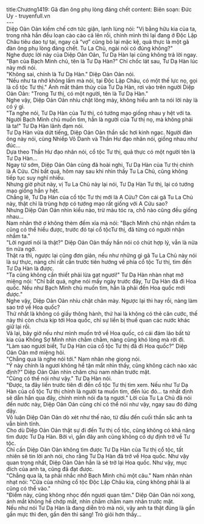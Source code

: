 title:Chương1419: Gã đàn ông phụ lòng đáng chết
content:
Biên soạn: Đức Uy - truyenfull.vn<br>---<br>Diệp Oản Oản kiềm chế cơn tức giận, lạnh lùng nói: "Vị bằng hữu kia của ta, trong nhà hắn đều loạn cào cào cả lên rồi, chính mình thì lại đang ở Độc Lập Châu tiêu dao tự tại, ngay cả “vợ” cũng bỏ lại mặc kệ, quả thực là một gã đàn ông phụ lòng đáng chết. Tu La Chủ, ngài nói có đúng không?"<br>Nghe được lời này của Diệp Oản Oản, Tư Dạ Hàn lại cũng không trả lời ngay.<br>"Bạn của Bạch Minh chủ, tên là Tư Dạ Hàn?" Chỉ chốc lát sau, Tư Dạ Hàn lúc này mới nói.<br>"Không sai, chính là Tư Dạ Hàn." Diệp Oản Oản nói.<br>"Nếu như ta nhớ không lầm mà nói, tại Độc Lập Châu, có một thế lực nọ, gọi là cổ tộc Tư thị." Ánh mắt thâm thúy của Tư Dạ Hàn, rơi vào trên người Diệp Oản Oản: "Trong Tư thị, có một người, tên là Tư Dạ Hàn."<br>Nghe vậy, Diệp Oản Oản nhíu chặt lông mày, không hiểu anh ta nói lời này là có ý gì.<br>"Ta nghe nói, Tư Dạ Hàn của Tư thị, có tướng mạo giống nhau y hệt với ta. Người Bạch Minh chủ muốn tìm, hẳn là người của Tư thị nọ, mà không phải là ta!" Tư Dạ Hàn lãnh đạm nói.<br>Tư Dạ Hàn vừa dứt tiếng, Diệp Oản Oản thần sắc hơi kinh ngạc. Người đàn ông này nói, cùng Nhiếp Vô Danh và Thần Hư đạo nhân nói, giống nhau như đúc...<br>Dựa theo Thần Hư đạo nhân nói, cổ tộc Tư thị, quả thực có một người tên là Tư Dạ Hàn...<br>Ngay từ sớm, Diệp Oản Oản cũng đã hoài nghi, Tư Dạ Hàn của Tư thị chính là A Cửu. Chỉ bất quá, hôm nay sau khi nhìn thấy Tu La Chủ, cũng không tiếp tục suy nghĩ nhiều.<br>Nhưng giờ phút này, vị Tu La Chủ này lại nói, Tư Dạ Hàn Tư thị, lại có tướng mạo giống hắn y hệt.<br>Chẳng lẽ, Tư Dạ Hàn của cổ tộc Tư thị mới là A Cửu? Còn cái gã Tu La Chủ này, thật chỉ là trùng hợp có tướng mạo rất giống với A Cứu sao?<br>Nhưng Diệp Oản Oản nhìn kiểu nào, trừ màu tóc ra, chỗ nào cũng đều giống nhau...<br>Nam nhân thờ ơ không thèm đếm xỉa mà nói: "Bạch Minh chủ nhận nhầm ta cũng có thể hiểu được, trước đó tại cổ tộcTư thị, đã từng có người nhận nhầm ta."<br>"Lời ngươi nói là thật?" Diệp Oản Oản thấy hắn nói có chút hợp lý, vẫn là nửa tin nửa ngờ.<br>Thật ra thì, ngược lại cũng đơn giản, nếu như những gì gã Tu La Chủ này nói là sự thực, nàng chỉ rất cần trước tiên hướng về phía cổ tộc Tư thị, tìm đến Tư Dạ Hàn là được.<br>"Ta cũng không cần thiết phải lừa gạt ngươi!" Tư Dạ Hàn nhàn nhạt mở miệng nói: "Chỉ bất quá, nghe nói mấy ngày trước đây, Tư Dạ Hàn đã đi Hoa quốc. Nếu như Bạch Minh chủ muốn tìm, hẳn là phải đến Hoa quốc mới được."<br>Nghe vậy, Diệp Oản Oản nhíu chặt chân mày. Ngược lại thì hay rồi, nàng làm sao trở về Hoa quốc?<br>Thứ nhất là không có giấy thông hành, thứ hai là không có thẻ căn cước, thế này thì còn chưa kịp tới Hoa quốc, chỉ sự liền bị thuế quan các nước khác giữ lại rồi.<br>Vả lại, bây giờ nếu như mình muốn trở về Hoa quốc, có cái đám lão bất tử kia của Không Sợ Minh nhìn chằm chằm, nàng cũng khó lòng mà rời đi.<br>"Làm sao ngươi biết, Tư Dạ Hàn của cổ tộc Tư thị đã đi Hoa quốc?" Diệp Oản Oản mở miệng hỏi.<br>"Chẳng qua là nghe nói tới." Nam nhân nhẹ giọng nói.<br>"Ý này chính là ngươi không hề tận mắt nhìn thấy, cũng không cách nào xác định?" Diệp Oản Oản nhìn chăm chú nam nhân trước mặt.<br>"Cũng có thể nói như vậy." Tư Dạ Hàn nói.<br>"Được, ta đây liền trước tiên đi đến cổ tộc Tư thị tìm xem. Nếu như Tư Dạ Hàn của cổ tộc Tư thị chính là người ta muốn tìm, đến lúc đó... ta nhất định sẽ dẫn hắn qua đây, chính mình nói đa tạ ngươi." Lời của Tu La Chủ đã nói đến nước này, Diệp Oản Oản cũng chỉ có thể nói như vậy, ngay sau đó đứng dậy.<br>Vô luận Diệp Oản Oản dò xét như thế nào, từ đầu đến cuối thần sắc anh ta vẫn bình tĩnh.<br>Cho dù Diệp Oản Oản thật sự đi đến Tư thị cổ tộc, cũng không có khả năng tìm được Tư Dạ Hàn. Bởi vì, gần đây anh cũng không có dự định trở về Tư tộc.<br>Chỉ cần Diệp Oản Oản không tìm được Tư Dạ Hàn của Tư thị cổ tộc, tất nhiên sẽ tin lời anh nói, cho rằng Tư Dạ Hàn đã trở về Hoa quốc. Như vậy quan trọng nhất, Diệp Oản Oản hẳn là sẽ trở lại Hoa quốc. Như vậy, mục đích của anh ta, cũng đã đạt được.<br>"Chẳng qua là, ta phải nhắc nhở Bạch Minh chủ một câu." Nam nhân nhàn nhạt nói: "Cửa của những cổ tộc Độc Lập Châu kia, cũng không phải là ai cũng có thể vào."<br>"Điểm này, cũng không nhọc đến ngươi quan tâm." Diệp Oản Oản nói xong, ánh mắt không hề chớp mắt, nhìn chằm chằm nam nhân trước mặt.<br>Nếu như nói Tư Dạ Hàn là đang diễn trò mà nói, vậy anh ta thật đúng là gần gần mực thì đen, gần đèn thì sáng! Trò giỏi hơn thầy...